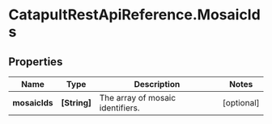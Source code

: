 # CatapultRestApiReference.MosaicIds

## Properties
Name | Type | Description | Notes
------------ | ------------- | ------------- | -------------
**mosaicIds** | **[String]** | The array of mosaic identifiers. | [optional] 


